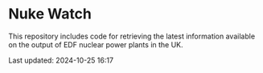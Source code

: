 # Nuke Watch

This repository includes code for retrieving the latest information available on the output of EDF nuclear power plants in the UK.

Last updated: 2024-10-25 16:17